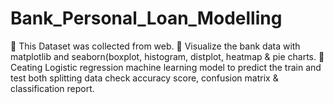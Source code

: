 # Bank_Personal_Loan_Modelling

 This Dataset was collected from web. 
 Visualize the bank data with matplotlib and seaborn(boxplot, histogram, distplot, heatmap 
& pie charts. 
 Ceating Logistic regression machine learning model to predict the train and test both 
splitting data check accuracy score, confusion matrix & classification report. 
